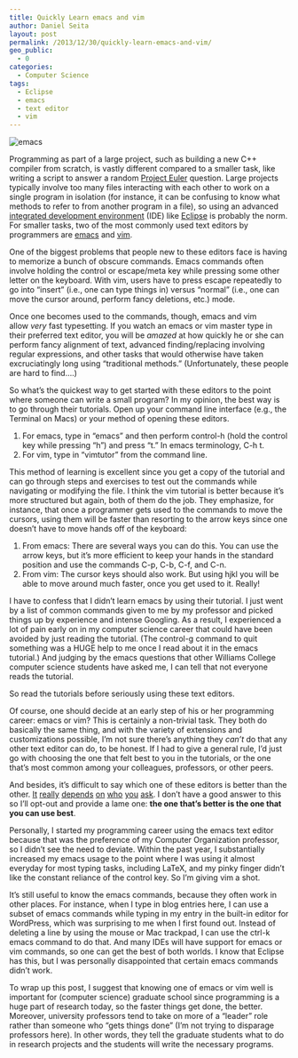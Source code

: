 ```yaml
---
title: Quickly Learn emacs and vim
author: Daniel Seita
layout: post
permalink: /2013/12/30/quickly-learn-emacs-and-vim/
geo_public:
  - 0
categories:
  - Computer Science
tags:
  - Eclipse
  - emacs
  - text editor
  - vim
---
```

<img src="{{site.url}}/assets/emacs_tutorial.png" alt="emacs">

Programming as part of a large project, such as building a new C++ compiler from scratch, is vastly different compared to a smaller task, like writing a script to answer a random [Project Euler][2] question. Large projects typically involve too many files interacting with each other to work on a single program in isolation (for instance, it can be confusing to know what methods to refer to from another program in a file), so using an advanced [integrated development environment][3] (IDE) like [Eclipse][4] is probably the norm. For smaller tasks, two of the most commonly used text editors by programmers are [emacs][5] and [vim][6].

One of the biggest problems that people new to these editors face is having to memorize a bunch of obscure commands. Emacs commands often involve holding the control or escape/meta key while pressing some other letter on the keyboard. With vim, users have to press escape repeatedly to go into &#8220;insert&#8221; (i.e., one can type things in) versus &#8220;normal&#8221; (i.e., one can move the cursor around, perform fancy deletions, etc.) mode.

<!--more-->

Once one becomes used to the commands, though, emacs and vim allow *very* fast typesetting. If you watch an emacs or vim master type in their preferred text editor, you will be *amazed* at how quickly he or she can perform fancy alignment of text, advanced finding/replacing involving regular expressions, and other tasks that would otherwise have taken excruciatingly long using &#8220;traditional methods.&#8221; (Unfortunately, these people are hard to find&#8230;.)

So what&#8217;s the quickest way to get started with these editors to the point where someone can write a small program? In my opinion, the best way is to go through their tutorials. Open up your command line interface (e.g., the Terminal on Macs) or your method of opening these editors.

  1. For emacs, type in &#8220;emacs&#8221; and then perform control-h (hold the control key while pressing &#8220;h&#8221;) and press &#8220;t.&#8221; In emacs terminology, C-h t.
  2. For vim, type in &#8220;vimtutor&#8221; from the command line.

This method of learning is excellent since you get a copy of the tutorial and can go through steps and exercises to test out the commands while navigating or modifying the file. I think the vim tutorial is better because it&#8217;s more structured but again, both of them do the job. They emphasize, for instance, that once a programmer gets used to the commands to move the cursors, using them will be faster than resorting to the arrow keys since one doesn&#8217;t have to move hands off of the keyboard:

  1. From emacs: There are several ways you can do this. You can use the arrow keys, but it&#8217;s more efficient to keep your hands in the standard position and use the commands C-p, C-b, C-f, and C-n.
  2. From vim: The cursor keys should also work. But using hjkl you will be able to move around much faster, once you get used to it. Really!

I have to confess that I didn&#8217;t learn emacs by using their tutorial. I just went by a list of common commands given to me by my professor and picked things up by experience and intense Googling. As a result, I experienced a lot of pain early on in my computer science career that could have been avoided by just reading the tutorial. (The control-g command to quit something was a HUGE help to me once I read about it in the emacs tutorial.) And judging by the emacs questions that other Williams College computer science students have asked me, I can tell that not everyone reads the tutorial.

So read the tutorials before seriously using these text editors.

Of course, one should decide at an early step of his or her programming career: emacs or vim? This is certainly a non-trivial task. They both do basically the same thing, and with the variety of extensions and customizations possible, I&#8217;m not sure there&#8217;s anything they *can&#8217;t* do that any other text editor can do, to be honest. If I had to give a general rule, I&#8217;d just go with choosing the one that felt best to you in the tutorials, or the one that&#8217;s most common among your colleagues, professors, or other peers.

And besides, it&#8217;s difficult to say which one of these editors is better than the other. [It][7] [really][8] [depends][9] [on][10] [who][11] [you][12] [ask][13]. I don&#8217;t have a good answer to this so I&#8217;ll opt-out and provide a lame one: **the one that&#8217;s better is the one that you can use best**.

Personally, I started my programming career using the emacs text editor because that was the preference of my Computer Organization professor, so I didn&#8217;t see the need to deviate. Within the past year, I substantially increased my emacs usage to the point where I was using it almost everyday for most typing tasks, including LaTeX, and my pinky finger didn&#8217;t like the constant reliance of the control key. So I&#8217;m giving vim a shot.

It&#8217;s still useful to know the emacs commands, because they often work in other places. For instance, when I type in blog entries here, I can use a subset of emacs commands while typing in my entry in the built-in editor for WordPress, which was surprising to me when I first found out. Instead of deleting a line by using the mouse or Mac trackpad, I can use the ctrl-k emacs command to do that. And many IDEs will have support for emacs or vim commands, so one can get the best of both worlds. I know that Eclipse has this, but I was personally disappointed that certain emacs commands didn&#8217;t work.

To wrap up this post, I suggest that knowing one of emacs or vim well is important for (computer science) graduate school since programming is a huge part of research today, so the faster things get done, the better. Moreover, university professors tend to take on more of a &#8220;leader&#8221; role rather than someone who &#8220;gets things done&#8221; (I&#8217;m not trying to disparage professors here). In other words, they tell the graduate students what to do in research projects and the students will write the necessary programs.

 [1]: http://seitad.files.wordpress.com/2013/12/emacs_tutorial.png
 [2]: http://projecteuler.net/
 [3]: http://en.wikipedia.org/wiki/Integrated_development_environment
 [4]: http://www.eclipse.org/
 [5]: http://www.gnu.org/software/emacs/
 [6]: http://www.vim.org/
 [7]: http://stackoverflow.com/questions/1430164/differences-between-emacs-and-vim
 [8]: http://www.terminally-incoherent.com/blog/2012/03/21/why-vim/
 [9]: http://stackoverflow.com/questions/592125/should-i-switch-from-vim-to-emacs-and-if-so-any-suggestions?rq=1
 [10]: https://www.udemy.com/blog/vim-vs-emacs/
 [11]: http://unix.stackexchange.com/questions/986/vim-vs-emacs-and-no-this-is-not-a-flame-war
 [12]: http://www.diffen.com/difference/Emacs_vs_Vim
 [13]: http://batsov.com/articles/2011/11/19/why-emacs/
